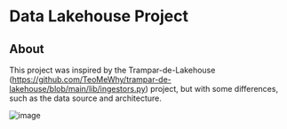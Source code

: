 # Data Lakehouse Project
## About

This project was inspired by the Trampar-de-Lakehouse (https://github.com/TeoMeWhy/trampar-de-lakehouse/blob/main/lib/ingestors.py) project, but with some differences, such as the data source and architecture.


![image](https://github.com/user-attachments/assets/c3b1a398-3413-488d-a4fa-ac3b9e6195a3)

